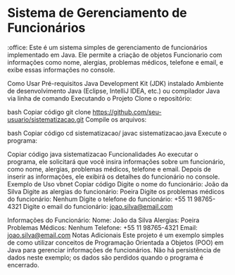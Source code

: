 <h1>Sistema de Gerenciamento de Funcionários</h1> :office:
Este é um sistema simples de gerenciamento de funcionários implementado em Java. 
Ele permite a criação de objetos Funcionario com informações como nome, alergias, problemas médicos, telefone e email, e exibe essas informações no console.

Como Usar
Pré-requisitos
Java Development Kit (JDK) instalado
Ambiente de desenvolvimento Java (Eclipse, IntelliJ IDEA, etc.) ou compilador Java via linha de comando
Executando o Projeto
Clone o repositório:

bash
Copiar código
git clone https://github.com/seu-usuario/sistematizacao.git
Compile os arquivos:

bash
Copiar código
cd sistematizacao/
javac sistematizacao.java
Execute o programa:

Copiar código
java sistematizacao
Funcionalidades
Ao executar o programa, ele solicitará que você insira informações sobre um funcionário, como nome, alergias, problemas médicos, telefone e email.
Depois de inserir as informações, ele exibirá os detalhes do funcionário no console.
Exemplo de Uso
vbnet
Copiar código
Digite o nome do funcionário:
João da Silva
Digite as alergias do funcionário:
Poeira
Digite os problemas médicos do funcionário:
Nenhum
Digite o telefone do funcionário:
+55 11 98765-4321
Digite o email do funcionário:
joao.silva@email.com

Informações do Funcionário:
Nome: João da Silva
Alergias: Poeira
Problemas Médicos: Nenhum
Telefone: +55 11 98765-4321
Email: joao.silva@email.com
Notas Adicionais
Este projeto é um exemplo simples de como utilizar conceitos de Programação Orientada a Objetos (POO) em Java para gerenciar informações de funcionários. Não há persistência de dados neste exemplo; os dados são perdidos quando o programa é encerrado.
